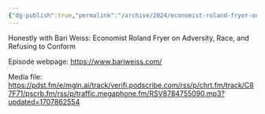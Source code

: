 ```yaml
---
{"dg-publish":true,"permalink":"/archive/2024/economist-roland-fryer-on-adversity-race-and-refusing-to-conform/","tags":["ToListen","podcast"]}
---
```



Honestly with Bari Weiss: Economist Roland Fryer on Adversity, Race, and Refusing to Conform

Episode webpage: https://www.bariweiss.com/

Media file: https://pdst.fm/e/mgln.ai/track/verifi.podscribe.com/rss/p/chrt.fm/track/C87F71/pscrb.fm/rss/p/traffic.megaphone.fm/RSV8784755090.mp3?updated=1707862554